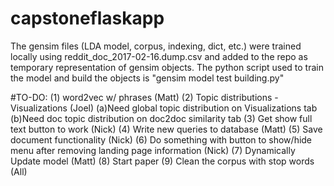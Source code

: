 # capstoneflaskapp

The gensim files (LDA model, corpus, indexing, dict, etc.) were trained locally using reddit_doc_2017-02-16.dump.csv and added to the repo as temporary representation of gensim objects. The python script used to train the model and build the objects is "gensim model test building.py"


#TO-DO:
(1) word2vec w/ phrases (Matt)
(2) Topic distributions - Visualizations (Joel)
    (a)Need global topic distribution on Visualizations tab
    (b)Need doc topic distribution on doc2doc similarity tab
(3) Get show full text button to work (Nick)
(4) Write new queries to database (Matt)
(5) Save document functionality (Nick)
(6) Do something with button to show/hide menu after removing landing page information (Nick)
(7) Dynamically Update model (Matt)
(8) Start paper
(9) Clean the corpus with stop words (All)
